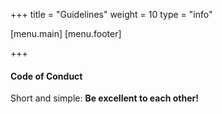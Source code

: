 +++
title = "Guidelines"
weight = 10
type = "info"

[menu.main]
[menu.footer]

+++

#### Code of Conduct

Short and simple: **Be excellent to each other!**

